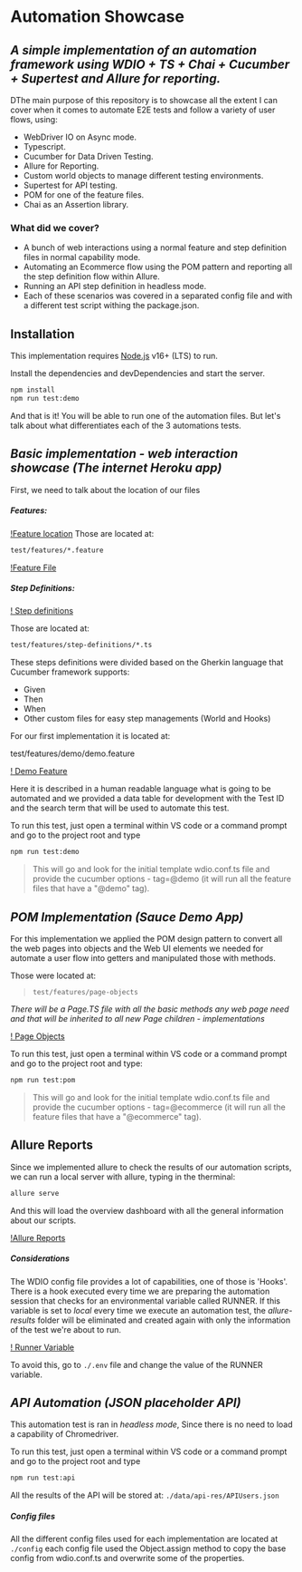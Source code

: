 # Automation Showcase

## _A simple implementation of an automation framework using WDIO + TS + Chai + Cucumber + Supertest and Allure for reporting._

DThe main purpose of this repository is to showcase all the extent I can cover when it comes to automate E2E tests and follow a variety of user flows, using:

- WebDriver IO on Async mode.
- Typescript.
- Cucumber for Data Driven Testing.
- Allure for Reporting.
- Custom world objects to manage different testing environments.
- Supertest for API testing.
- POM for one of the feature files.
- Chai as an Assertion library.

### What did we cover?

- A bunch of web interactions using a normal feature and step definition files in normal capability mode.
- Automating an Ecommerce flow using the POM pattern and reporting all the step definition flow within Allure.
- Running an API step definition in headless mode.
- Each of these scenarios was covered in a separated config file and with a different test script withing the package.json.

## Installation

This implementation requires [Node.js](https://nodejs.org/) v16+ (LTS) to run.

Install the dependencies and devDependencies and start the server.

```sh
npm install
npm run test:demo
```

And that is it! You will be able to run one of the automation files. But let's talk about what differentiates each of the 3 automations tests.

## _Basic implementation - web interaction showcase (The internet Heroku app)_

First, we need to talk about the location of our files

##### Features:

[!Feature location](./assets/feature_location.png)
Those are located at:

```sh
test/features/*.feature
```

[!Feature File](./assets/feature_file.png)

##### Step Definitions:

[! Step definitions](./assets/step_definitions.png)

Those are located at:

```sh
test/features/step-definitions/*.ts
```

These steps definitions were divided based on the Gherkin language that Cucumber framework supports:

- Given
- Then
- When
- Other custom files for easy step managements (World and Hooks)

For our first implementation it is located at:

test/features/demo/demo.feature

[! Demo Feature](./assets/demo_feature.png)

Here it is described in a human readable language what is going to be automated and we provided a data table for development with the Test ID and the search term that will be used to automate this test.

To run this test, just open a terminal within VS code or a command prompt and go to the project root and type

```sh
npm run test:demo
```

> This will go and look for the initial template wdio.conf.ts file and provide the cucumber options - tag=@demo (it will run all the feature files that have a "@demo" tag).

## _POM Implementation (Sauce Demo App)_

For this implementation we applied the POM design pattern to convert all the web pages into objects and the Web UI elements we needed for automate a user flow into getters and manipulated those with methods.

Those were located at:

> `test/features/page-objects`

_There will be a Page.TS file with all the basic methods any web page need and that will be inherited to all new Page children - implementations_

[! Page Objects](./assets/page_objects.png)

To run this test, just open a terminal within VS code or a command prompt and go to the project root and type:

```sh
npm run test:pom
```

> This will go and look for the initial template wdio.conf.ts file and provide the cucumber options - tag=@ecommerce (it will run all the feature files that have a "@ecommerce" tag).

## Allure Reports

Since we implemented allure to check the results of our automation scripts, we can run a local server with allure, typing in the therminal:

```sh
allure serve
```

And this will load the overview dashboard with all the general information about our scripts.

[!Allure Reports](./assets/allure_dashboard.png)

##### Considerations

The WDIO config file provides a lot of capabilities, one of those is 'Hooks'. There is a hook executed every time we are preparing the automation session that checks for an environmental variable called RUNNER. If this variable is set to _local_ every time we execute an automation test, the _allure-results_ folder will be eliminated and created again with only the information of the test we're about to run.

[! Runner Variable](./assets/runner_variable.png)

To avoid this, go to `./.env` file and change the value of the RUNNER variable.

## _API Automation (JSON placeholder API)_

This automation test is ran in _headless mode_, Since there is no need to load a capability of Chromedriver.

To run this test, just open a terminal within VS code or a command prompt and go to the project root and type

```sh
npm run test:api
```

All the results of the API will be stored at: `./data/api-res/APIUsers.json`

##### Config files

All the different config files used for each implementation are located at `./config` each config file used the Object.assign method to copy the base config from wdio.conf.ts and overwrite some of the properties.
